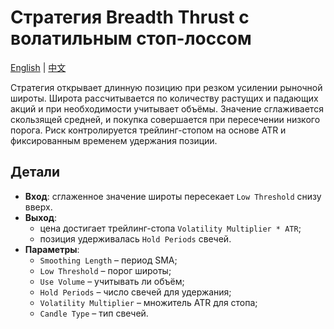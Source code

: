# Стратегия Breadth Thrust с волатильным стоп-лоссом
[English](README.md) | [中文](README_cn.md)

Стратегия открывает длинную позицию при резком усилении рыночной широты. Широта рассчитывается по количеству растущих и падающих акций и при необходимости учитывает объёмы. Значение сглаживается скользящей средней, и покупка совершается при пересечении низкого порога. Риск контролируется трейлинг-стопом на основе ATR и фиксированным временем удержания позиции.

## Детали
- **Вход**: сглаженное значение широты пересекает `Low Threshold` снизу вверх.
- **Выход**:
  - цена достигает трейлинг-стопа `Volatility Multiplier * ATR`;
  - позиция удерживалась `Hold Periods` свечей.
- **Параметры**:
  - `Smoothing Length` – период SMA;
  - `Low Threshold` – порог широты;
  - `Use Volume` – учитывать ли объём;
  - `Hold Periods` – число свечей для удержания;
  - `Volatility Multiplier` – множитель ATR для стопа;
  - `Candle Type` – тип свечей.
